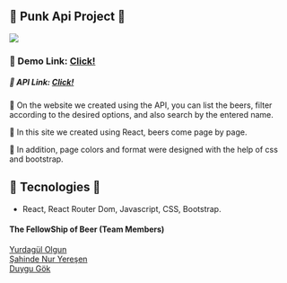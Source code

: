 ## 🍻 Punk Api Project 🍻

<img src="https://media.giphy.com/media/YW8oN9LOrAyc/giphy.gif">

### 🍺 Demo Link: [Click!](https://the-fellowship-of-the-beer.netlify.app/)

##### 🍺  API Link: [Click!](https://punkapi.com/documentation/v2)

🍺 On the website we created using the API, you can list the beers, filter according to the desired options, and also search by the entered name.

🍺 In this site we created using React, beers come page by page.

🍺 In addition, page colors and format were designed with the help of css and bootstrap.

## 🍻 Tecnologies 🍻 

- React, React Router Dom, Javascript, CSS, Bootstrap. 

#### The FellowShip of Beer (Team Members)

[Yurdagül Olgun](https://github.com/yurdagulOlgun)  
[Şahinde Nur Yereşen](https://github.com/nuryeresen)  
[Duygu Gök](https://github.com/dyggok)  


